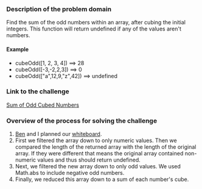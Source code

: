 ### Description of the problem domain

Find the sum of the odd numbers within an array, after cubing the initial integers. This function will return undefined if any of the values aren't numbers.

#### Example

- cubeOdd([1, 2, 3, 4]) ==> 28
- cubeOdd([-3,-2,2,3]) ==> 0
- cubeOdd(["a",12,9,"z",42]) ==> undefined

### Link to the challenge

[Sum of Odd Cubed Numbers](https://www.codewars.com/kata/580dda86c40fa6c45f00028a/solutions/javascript/me/best_practice 'Sum of Odd Cubed Numbers')

### Overview of the process for solving the challenge

1.  [Ben](https://github.com/vanmeterx 'Ben') and I planned our [whiteboard](whiteboard.jpg 'whiteboard').
2.  First we filtered the array down to only numeric values. Then we compared the length of the returned array with the length of the original array. If they were different that means the original array contained non-numeric values and thus should return undefined.
3.  Next, we filtered the new array down to only odd values. We used Math.abs to include negative odd numbers.
4.  Finally, we reduced this array down to a sum of each number's cube.
